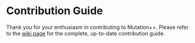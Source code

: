 Contribution Guide 
==================

Thank you for your enthusiasm in contributing to Mutation++. Please refer to the [wiki page](https://sync.vki.ac.be/mpp/mutationpp/wikis/contributing) for the complete, up-to-date contribution guide.
